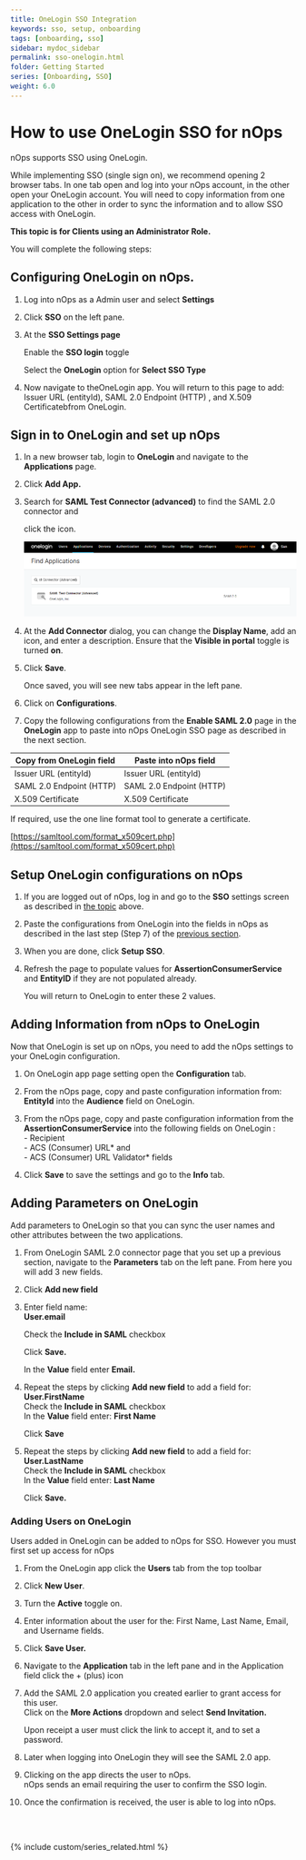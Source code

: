 ```yaml
---
title: OneLogin SSO Integration
keywords: sso, setup, onboarding
tags: [onboarding, sso]
sidebar: mydoc_sidebar
permalink: sso-onelogin.html
folder: Getting Started
series: [Onboarding, SSO]
weight: 6.0
---
```


# How to use OneLogin SSO for nOps #


nOps supports SSO using OneLogin.

While implementing SSO (single sign on), we recommend opening 2 browser tabs. In one tab open and log into your nOps account, in the other open your OneLogin account. You will need to copy information from one application to the other in order to sync the information and to allow SSO access with OneLogin.

**This topic is for Clients using an Administrator Role.**

You will complete the following steps:


    

## Configuring OneLogin on nOps. ##


1.  Log into nOps as a Admin user and select **Settings**
    
2.  Click **SSO** on the left pane.
    
3.  At the **SSO Settings page**
    
    Enable the **SSO login** toggle
    
    Select the **OneLogin** option  for **Select SSO Type**
    
4.  Now navigate to theOneLogin app. You will return to this page to add: Issuer URL (entityId), SAML 2.0 Endpoint (HTTP) , and X.509 Certificatebfrom OneLogin.
    

## Sign in to OneLogin and set up nOps ##


1.  In a new browser tab, login to **OneLogin** and navigate to the **Applications** page.
    
2.  Click **Add App.**
    
3.  Search for **SAML Test Connector (advanced)** to find the SAML 2.0 connector and
    
    click the icon.
    
    ![](/tmpimg/ol-find-app)
4.  At the **Add Connector** dialog, you can change the **Display Name**, add an icon, and enter a description. Ensure that the **Visible in portal** toggle is turned **on**.
    
5.  Click **Save**.
    
    Once saved, you will see new tabs appear in the left pane.
    
6.  Click on **Configurations**.
    
7.  Copy the following configurations from the **Enable SAML 2.0** page in the **OneLogin** app to paste into nOps OneLogin SSO page as described in the next section.
    

| **Copy from OneLogin field** | **Paste into nOps field** |
| --- | --- |
| Issuer URL (entityId) | Issuer URL (entityId) |
| SAML 2.0 Endpoint (HTTP) | SAML 2.0 Endpoint (HTTP) |
| X.509 Certificate | X.509 Certificate |

If required, use the one line format tool to generate a certificate.

[https://samltool.com/format_x509cert.php](https://samltool.com/format_x509cert.php)

## Setup OneLogin configurations on nOps ##

1.  If you are logged out of nOps, log in and go to the **SSO** settings screen as described in [the topic](#h_35f33efe86) above.
    
2.  Paste the configurations from OneLogin into the fields in nOps as described in the last step (Step 7) of the [previous section](#h_c9a6c91daa).
    
3.  When you are done, click **Setup SSO**.
    
4.  Refresh the page to populate values for **AssertionConsumerService** and **EntityID** if they are not populated already.
    
    You will return to OneLogin to enter these 2 values.
    

## Adding Information from nOps to OneLogin ##

Now that OneLogin is set up on nOps, you need to add the nOps settings to your OneLogin configuration.

1.  On OneLogin app page setting open the **Configuration** tab.
    
2.  From the nOps page, copy and paste configuration information from:  
    **EntityId** into the **Audience** field on OneLogin.
    
3.  From the nOps page, copy and paste configuration information from the **AssertionConsumerService** into the following fields on OneLogin :  
    \- Recipient  
    \- ACS (Consumer) URL* and  
    \- ACS (Consumer) URL Validator* fields
    
4.  Click **Save** to save the settings and go to the **Info** tab.
    

## Adding Parameters on OneLogin ##

Add parameters to OneLogin so that you can sync the user names and other attributes between the two applications.

1.  From OneLogin SAML 2.0 connector page that you set up a previous section, navigate to the **Parameters** tab on the left pane. From here you will add 3 new fields.
    
2.  Click **Add new field**
    
3.  Enter field name:  
    **User.email**
    
    Check the **Include in SAML** checkbox
    
    Click **Save.**
    
    In the **Value** field enter **Email.**
    
4.  Repeat the steps by clicking **Add new field** to add a field for:  
    **User.FirstName**  
    Check the **Include in SAML** checkbox  
    In the **Value** field enter: **First Name**
    
    Click **Save**
    
5.  Repeat the steps by clicking **Add new field** to add a field for:  
    **User.LastName**  
    Check the **Include in SAML** checkbox  
    In the **Value** field enter: **Last Name**
    
    Click **Save.**
    

### Adding Users on OneLogin ###

Users added in OneLogin can be added to nOps for SSO. However you must first set up access for nOps

1.  From the OneLogin app click the **Users** tab from the top toolbar
    
2.  Click **New User**.
    
3.  Turn the **Active** toggle on.
    
4.  Enter information about the user for the: First Name, Last Name, Email, and Username fields.
    
5.  Click **Save User.**
    
6.  Navigate to the **Application** tab in the left pane and in the Application field click the + (plus) icon
    
7.  Add the SAML 2.0 application you created earlier to grant access for this user.  
    Click on the **More Actions** dropdown and select **Send Invitation.**
    
    Upon receipt a user must click the link to accept it, and to set a password.
    
8.  Later when logging into OneLogin they will see the SAML 2.0 app.
    
9.  Clicking on the app directs the user to nOps.  
    nOps sends an email requiring the user to confirm the SSO login.
    
10. Once the confirmation is received, the user is able to log into nOps.



<br/><br/>

{% include custom/series_related.html %}